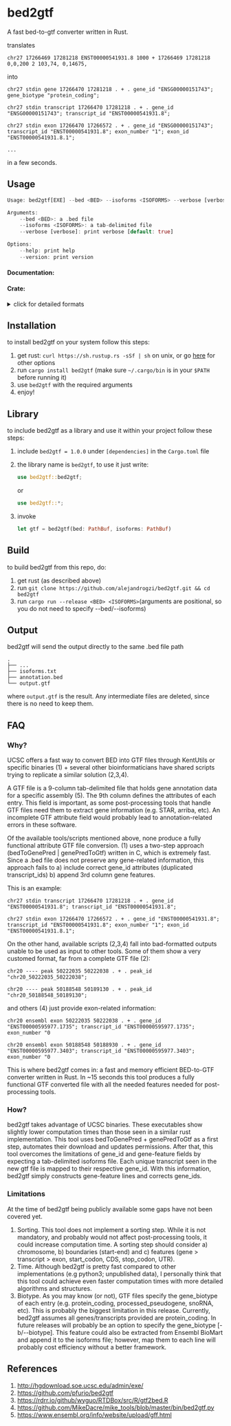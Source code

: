 # bed2gtf
A fast bed-to-gtf converter written in Rust.

translates
```
chr27 17266469 17281218 ENST00000541931.8 1000 + 17266469 17281218 0,0,200 2 103,74, 0,14675,
```
into
```
chr27 stdin gene 17266470 17281218 . + . gene_id "ENSG00000151743"; gene_biotype "protein_coding";

chr27 stdin transcript 17266470 17281218 . + . gene_id "ENSG00000151743"; transcript_id "ENST00000541931.8";

chr27 stdin exon 17266470 17266572 . + . gene_id "ENSG00000151743"; transcript_id "ENST00000541931.8"; exon_number "1"; exon_id "ENST00000541931.8.1";

...
```

in a few seconds.

## Usage
``` rust
Usage: bed2gtf[EXE] --bed <BED> --isoforms <ISOFORMS> --verbose [verbose]

Arguments:
    --bed <BED>: a .bed file
    --isoforms <ISOFORMS>: a tab-delimited file
    --verbose [verbose]: print verbose [default: true]

Options:
    --help: print help
    --version: print version
```


#### Documentation:
#### Crate: 

<details>
<summary>click for detailed formats</summary>
<p>
bed2gtf just needs two files:

1. a .bed file

    tab-delimited files with 3 required and 9 optional fields:

    ```
    chrom   chromStart  chromEnd      name    ...
      |         |           |           |
    chr20   50222035    50222038    ENST00000595977.1735    ...
    ```

    see [BED format](https://genome.ucsc.edu/FAQ/FAQformat.html#format1) for more information

2. a tab-delimited .txt/.tsv/.csv/... file with genes/isoforms:

    ```
    > cat isoforms.txt

    ENSG00000198888 ENST00000361390
    ENSG00000198763 ENST00000361453
    ENSG00000198804 ENST00000361624
    ```

    you can build a custom file for your preferred species using [Ensembl BioMart](https://www.ensembl.org/biomart/martview).

</p>
</details>

## Installation
to install bed2gtf on your system follow this steps:
1. get rust: `curl https://sh.rustup.rs -sSf | sh` on unix, or go [here](https://www.rust-lang.org/tools/install) for other options
2. run `cargo install bed2gtf` (make sure `~/.cargo/bin` is in your `$PATH` before running it)
4. use `bed2gtf` with the required arguments
5. enjoy!


## Library
to include bed2gtf as a library and use it within your project follow these steps:
1. include `bed2gtf = 1.0.0` under `[dependencies]` in the `Cargo.toml` file
2. the library name is `bed2gtf`, to use it just write:

    ``` rust
    use bed2gtf::bed2gtf; 
    ```
    or 
    ``` rust
    use bed2gtf::*;
    ```
3. invoke
    ``` rust
    let gtf = bed2gtf(bed: PathBuf, isoforms: PathBuf)
    ```

## Build
to build bed2gtf from this repo, do:

1. get rust (as described above)
2. run `git clone https://github.com/alejandrogzi/bed2gtf.git && cd bed2gtf`
3. run `cargo run --release <BED> <ISOFORMS>`(arguments are positional, so you do not need to specify --bed/--isoforms)


## Output

bed2gtf will send the output directly to the same .bed file path

```
.
├── ...
├── isoforms.txt
├── annotation.bed
└── output.gtf
```
where `output.gtf` is the result. Any intermediate files are deleted, since there is no need to keep them. 

## FAQ
### Why?
UCSC offers a fast way to convert BED into GTF files through KentUtils or specific binaries (1) + several other bioinformaticians have shared scripts trying to replicate a similar solution (2,3,4).

A GTF file is a 9-column tab-delimited file that holds gene annotation data for a specific assembly (5). The 9th column defines the attributes of each entry. This field is important, as some post-processing tools that handle GTF files need them to extract gene information (e.g. STAR, arriba, etc). An incomplete GTF attribute field would probably lead to annotation-related errors in these software. 

Of the available tools/scripts mentioned above, none produce a fully functional attribute GTF file conversion. (1) uses a two-step approach (bedToGenePred | genePredToGtf) written in C, which is extremely fast. Since a .bed file does not preserve any gene-related information, this approach fails to a) include correct gene_id attributes (duplicated transcript_ids) b) append 3rd column gene features.

This is an example:

```
chr27 stdin transcript 17266470 17281218 . + . gene_id "ENST00000541931.8"; transcript_id "ENST00000541931.8";

chr27 stdin exon 17266470 17266572 . + . gene_id "ENST00000541931.8"; transcript_id "ENST00000541931.8"; exon_number "1"; exon_id "ENST00000541931.8.1";
```


On the other hand, available scripts (2,3,4) fall into bad-formatted outputs unable to be used as input to other tools. Some of them show a very customed format, far from a complete GTF file (2):

```
chr20 ---- peak 50222035 50222038 . + . peak_id "chr20_50222035_50222038";

chr20 ---- peak 50188548 50189130 . + . peak_id "chr20_50188548_50189130";
```
and others (4) just provide exon-related information:

```
chr20 ensembl exon 50222035 50222038 . + . gene_id "ENST00000595977.1735"; transcript_id "ENST00000595977.1735"; exon_number "0

chr20 ensembl exon 50188548 50188930 . + . gene_id "ENST00000595977.3403"; transcript_id "ENST00000595977.3403"; exon_number "0
```

This is where bed2gtf comes in: a fast and memory efficient BED-to-GTF converter written in Rust. In ~15 seconds this tool produces a fully functional GTF converted file with all the needed features needed for post-processing tools. 

### How?
bed2gtf takes advantage of UCSC binaries. These executables show slightly lower computation times than those seen in a similar rust implementation. This tool uses bedToGenePred + genePredToGtf as a first step, automates their download and updates permissions. After that, this tool overcomes the limitations of gene_id and gene-feature fields by expecting a tab-delimited isoforms file. Each unique transcript seen in the new gtf file is mapped to their respective gene_id. With this information, bed2gtf simply constructs gene-feature lines and corrects gene_ids.

### Limitations
At the time of bed2gtf being publicly available some gaps have not been covered yet. 

1. Sorting. This tool does not implement a sorting step. While it is not mandatory, and probably would not affect post-processing tools, it could increase computation time. A sorting step should consider a) chromosome, b) boundaries (start-end) and c) features (gene > transcript > exon, start_codon, CDS, stop_codon, UTR). 
2. Time. Although bed2gtf is pretty fast compared to other implementations (e.g python3; unpublished data), I personally think that this tool could achieve even faster computation times with more detailed algorithms and structures.
3. Biotype. As you may know (or not), GTF files specify the gene_biotype of each entry (e.g. protein_coding, processed_pseudogene, snoRNA, etc). This is probably the biggest limitation in this release. Currently, bed2gtf assumes all genes/transcripts provided are protein_coding. In future releases will probably be an option to specify the gene_biotype [-b/--biotype]. This feature could also be extracted from Ensembl BioMart and append it to the isoforms file; however, map them to each line will probably cost efficiency without a better framework.


## References

1. http://hgdownload.soe.ucsc.edu/admin/exe/
2. https://github.com/pfurio/bed2gtf
3. https://rdrr.io/github/wyguo/RTDBox/src/R/gtf2bed.R
4. https://github.com/MikeDacre/mike_tools/blob/master/bin/bed2gtf.py
5. https://www.ensembl.org/info/website/upload/gff.html

